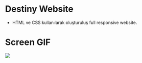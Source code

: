 # Destiny Website
- HTML ve CSS kullanılarak oluşturuluş full responsive website.

# Screen GIF
<img src="screengif.mov">
